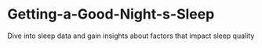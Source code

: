 # Getting-a-Good-Night-s-Sleep
Dive into sleep data and gain insights about factors that impact sleep quality
